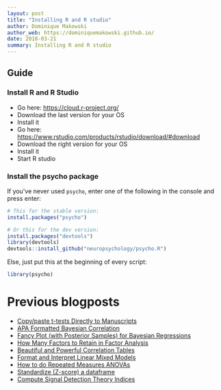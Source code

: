```yaml
---
layout: post
title: "Installing R and R studio"
author: Dominique Makowski
author_web: https://dominiquemakowski.github.io/
date: 2018-03-21
summary: Installing R and R studio
---
```


Guide
------------

### Install R and R Studio

-   Go here: <https://cloud.r-project.org/>
-   Download the last version for your OS
-   Install it
-   Go here: <https://www.rstudio.com/products/rstudio/download/#download>
-   Download the right version for your OS
-   Install it
-   Start R studio

### Install the psycho package

If you've never used `psycho`, enter one of the following in the console and press enter:

``` r
# This for the stable version:
install.packages("psycho")

# Or this for the dev version:
install.packages("devtools")
library(devtools)
devtools::install_github("neuropsychology/psycho.R")
```

Else, just put this at the beginning of every script:

``` r
library(psycho)
```


Previous blogposts
==================

-   [Copy/paste t-tests Directly to Manuscripts](https://neuropsychology.github.io/psycho.R/2018/06/19/analyze_ttest.html)
-   [APA Formatted Bayesian Correlation](https://neuropsychology.github.io/psycho.R/2018/06/11/bayesian_correlation.html)
-   [Fancy Plot (with Posterior Samples) for Bayesian Regressions](https://neuropsychology.github.io/psycho.R/2018/06/03/plot_bayesian_model.html)
-   [How Many Factors to Retain in Factor Analysis](https://neuropsychology.github.io/psycho.R/2018/05/24/n_factors.html)
-   [Beautiful and Powerful Correlation Tables](https://neuropsychology.github.io/psycho.R/2018/05/20/correlation.html)
-   [Format and Interpret Linear Mixed Models](https://neuropsychology.github.io/psycho.R/2018/05/10/interpret_mixed_models.html)
-   [How to do Repeated Measures ANOVAs](https://neuropsychology.github.io/psycho.R/2018/05/01/repeated_measure_anovas.html)
-   [Standardize (Z-score) a dataframe](https://neuropsychology.github.io/psycho.R/2018/03/29/standardize.html)
-   [Compute Signal Detection Theory Indices](https://neuropsychology.github.io/psycho.R/2018/03/29/SDT.html)
